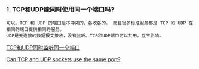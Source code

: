 ### 1. TCP和UDP能同时使用同一个端口吗?
```
可以。TCP 和 UDP 的端口是不冲突的，各收各的。 而且很多标准服务都是 TCP 和 UDP 在相同的端口提供相同的服务。
UDP是无连接的数据报文接收，没有监听。TCP和UDP端口可以共用，互不影响。
```
[TCP和UDP同时监听同一个端口](https://bbs.csdn.net/topics/390809227)

[Can TCP and UDP sockets use the same port?](https://stackoverflow.com/questions/6437383/can-tcp-and-udp-sockets-use-the-same-port)
